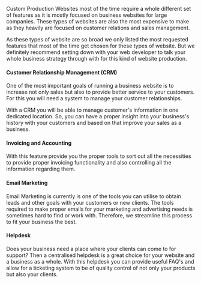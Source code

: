 Custom Production Websites most of the time require a whole different set of features as it is mostly focused on business websites for large companies. These types of websites are also the most expensive to make as they heavily are focused on customer relations and sales management.

As these types of website are so broad we only listed the most requested features that most of the time get chosen for these types of website. But we definitely recommend setting down with your web developer to talk your whole business strategy through with for this kind of website production.

#### Customer Relationship Management (CRM) <a id="info-crm"></a>
One of the most important goals of running a business website is to increase not only sales but also to provide better service to your customers. For this you will need a system to manage your customer relationships.

With a CRM you will be able to manage customer's information in one dedicated location. So, you can have a proper insight into your business's history with your customers and based on that improve your sales as a business.

#### Invoicing and Accounting <a id="info-invoice"></a>
With this feature provide you the proper tools to sort out all the necessities to provide proper invoicing functionality and also controlling all the information regarding them.

#### Email Marketing <a id="info-mailMarketing"></a>
Email Marketing is currently is one of the tools you can utilise to obtain leads and other goals with your customers or new clients. The tools required to make proper emails for your marketing and advertising needs is sometimes hard to find or work with. Therefore, we streamline this process to fit your business the best.

#### Helpdesk <a id="info-helpdesk"></a>
Does your business need a place where your clients can come to for support? Then a centralised helpdesk is a great choice for your website and a business as a whole. With this helpdesk you can provide useful FAQ's and allow for a ticketing system to be of quality control of not only your products but also your clients.